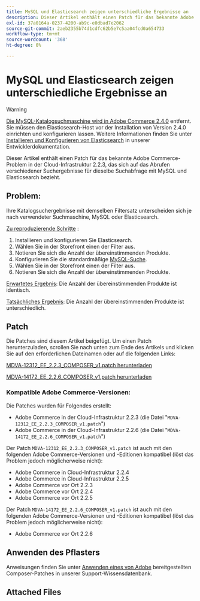 ```yaml
---
title: MySQL und Elasticsearch zeigen unterschiedliche Ergebnisse an
description: Dieser Artikel enthält einen Patch für das bekannte Adobe Commerce-Problem in der Cloud-Infrastruktur 2.2.3, das sich auf das Abrufen verschiedener Suchergebnisse für dieselbe Suchabfrage mit MySQL und Elasticsearch bezieht.
exl-id: 37a0164a-0237-4200-ab9c-e0dbad7e2062
source-git-commit: 2aeb2355b74d1cdfc62b5e7c5aa04fcd0a654733
workflow-type: tm+mt
source-wordcount: '368'
ht-degree: 0%

---
```


# MySQL und Elasticsearch zeigen unterschiedliche Ergebnisse an

>[!WARNING]
>
> [Die MySQL-Katalogsuchmaschine wird in Adobe Commerce 2.4.0](/help/announcements/adobe-commerce-announcements/mysql-catalog-search-engine-will-be-removed-in-magento-2-4-0.md) entfernt. Sie müssen den Elasticsearch-Host vor der Installation von Version 2.4.0 einrichten und konfigurieren lassen. Weitere Informationen finden Sie unter [Installieren und Konfigurieren von Elasticsearch](https://experienceleague.adobe.com/en/docs/commerce-operations/configuration-guide/search/overview-search) in unserer Entwicklerdokumentation.

Dieser Artikel enthält einen Patch für das bekannte Adobe Commerce-Problem in der Cloud-Infrastruktur 2.2.3, das sich auf das Abrufen verschiedener Suchergebnisse für dieselbe Suchabfrage mit MySQL und Elasticsearch bezieht.

## Problem:

Ihre Katalogsuchergebnisse mit demselben Filtersatz unterscheiden sich je nach verwendeter Suchmaschine, MySQL oder Elasticsearch.

<u>Zu reproduzierende Schritte</u> :

1. Installieren und konfigurieren Sie Elasticsearch.
1. Wählen Sie in der Storefront einen der Filter aus.
1. Notieren Sie sich die Anzahl der übereinstimmenden Produkte.
1. Konfigurieren Sie die standardmäßige [MySQL-Suche](/help/announcements/adobe-commerce-announcements/mysql-catalog-search-engine-will-be-removed-in-magento-2-4-0.md).
1. Wählen Sie in der Storefront einen der Filter aus.
1. Notieren Sie sich die Anzahl der übereinstimmenden Produkte.

<u>Erwartetes Ergebnis</u>:
Die Anzahl der übereinstimmenden Produkte ist identisch.

<u>Tatsächliches Ergebnis</u>:
Die Anzahl der übereinstimmenden Produkte ist unterschiedlich.

## Patch

Die Patches sind diesem Artikel beigefügt. Um einen Patch herunterzuladen, scrollen Sie nach unten zum Ende des Artikels und klicken Sie auf den erforderlichen Dateinamen oder auf die folgenden Links:

[MDVA-12312\_EE\_2.2.3\_COMPOSER\_v1.patch herunterladen](assets/MDVA-12312_EE_2.2.3_COMPOSER_v1.patch.zip)

[MDVA-14172\_EE\_2.2.6\_COMPOSER\_v1.patch herunterladen](assets/MDVA-14172_EE_2.2.6_COMPOSER_v1.patch.zip)

### Kompatible Adobe Commerce-Versionen:

Die Patches wurden für Folgendes erstellt:

* Adobe Commerce in der Cloud-Infrastruktur 2.2.3 (die Datei &quot;`MDVA-12312_EE_2.2.3_COMPOSER_v1.patch`&quot;)
* Adobe Commerce in der Cloud-Infrastruktur 2.2.6 (die Datei &quot;`MDVA-14172_EE_2.2.6_COMPOSER_v1.patch`&quot;)

Der Patch `MDVA-12312_EE_2.2.3_COMPOSER_v1.patch` ist auch mit den folgenden Adobe Commerce-Versionen und -Editionen kompatibel (löst das Problem jedoch möglicherweise nicht):

* Adobe Commerce in Cloud-Infrastruktur 2.2.4
* Adobe Commerce in Cloud-Infrastruktur 2.2.5
* Adobe Commerce vor Ort 2.2.3
* Adobe Commerce vor Ort 2.2.4
* Adobe Commerce vor Ort 2.2.5

Der Patch `MDVA-14172_EE_2.2.6_COMPOSER_v1.patch` ist auch mit den folgenden Adobe Commerce-Versionen und -Editionen kompatibel (löst das Problem jedoch möglicherweise nicht):

* Adobe Commerce vor Ort 2.2.6

## Anwenden des Pflasters

Anweisungen finden Sie unter [Anwenden eines von Adobe](/help/how-to/general/how-to-apply-a-composer-patch-provided-by-magento.md) bereitgestellten Composer-Patches in unserer Support-Wissensdatenbank.

## Attached Files

